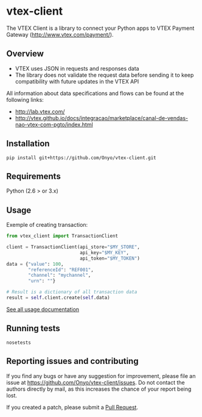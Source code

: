 # vtex-client

The VTEX Client is a library to connect your Python apps to VTEX Payment Gateway (http://www.vtex.com/payment/).

## Overview

- VTEX uses JSON in requests and responses data
- The library does not validate the request data before sending it to keep compatibility with future updates in the VTEX API

All information about data specifications and flows can be found at the following links:
- http://lab.vtex.com/
- http://vtex.github.io/docs/integracao/marketplace/canal-de-vendas-nao-vtex-com-pgto/index.html

## Installation
```
pip install git+https://github.com/Onyo/vtex-client.git
```

## Requirements
Python (2.6 > or 3.x)

## Usage
Exemple of creating transaction:
```python
from vtex_client import TransactionClient

client = TransactionClient(api_store="$MY_STORE",
                           api_key="$MY_KEY",
                           api_token="$MY_TOKEN")
data = {"value": 100,
        "referenceId": "REF001",
        "channel": "mychannel",
        "urn": ""}

# Result is a dictionary of all transaction data
result = self.client.create(self.data)
```

[See all usage documentation](USAGE.md)

## Running tests
```
nosetests
```


## Reporting issues and contributing

If you find any bugs or have any suggestion for improvement, please
file an issue at https://github.com/Onyo/vtex-client/issues. Do not
contact the authors directly by mail, as this increases the chance
of your report being lost.

If you created a patch, please submit a [Pull
Request](https://github.com/Onyo/vtex-client/pulls).
